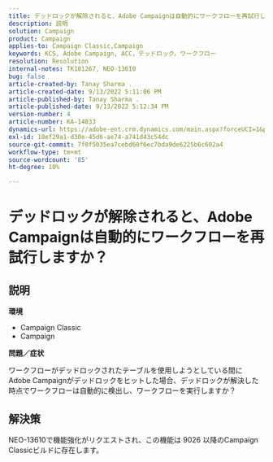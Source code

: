 ```yaml
---
title: デッドロックが解除されると、Adobe Campaignは自動的にワークフローを再試行しますか？
description: 説明
solution: Campaign
product: Campaign
applies-to: Campaign Classic,Campaign
keywords: KCS, Adobe Campaign, ACC，デッドロック，ワークフロー
resolution: Resolution
internal-notes: TK181267, NEO-13610
bug: false
article-created-by: Tanay Sharma .
article-created-date: 9/13/2022 5:11:06 PM
article-published-by: Tanay Sharma .
article-published-date: 9/13/2022 5:12:34 PM
version-number: 4
article-number: KA-14033
dynamics-url: https://adobe-ent.crm.dynamics.com/main.aspx?forceUCI=1&pagetype=entityrecord&etn=knowledgearticle&id=33c2550b-8733-ed11-9db1-002248086735
exl-id: 18ef29a1-d30e-45d6-ae74-a741d43c54dc
source-git-commit: 7f0f5035ea7cebd60f6ec7bda9de6225b6c602a4
workflow-type: tm+mt
source-wordcount: '85'
ht-degree: 10%

---
```


# デッドロックが解除されると、Adobe Campaignは自動的にワークフローを再試行しますか？

## 説明


<b>環境</b>

- Campaign Classic
- Campaign




<b>問題／症状</b>

ワークフローがデッドロックされたテーブルを使用しようとしている間にAdobe Campaignがデッドロックをヒットした場合、デッドロックが解決した時点でワークフローは自動的に検出し、ワークフローを実行しますか？

## 解決策


NEO-13610で機能強化がリクエストされ、この機能は 9026 以降のCampaign Classicビルドに存在します。
